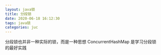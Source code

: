 ```yaml
---
layout: java锁
title: 分段锁
date: 2020-06-18 16:12:30
tags: java锁
categories: juc
---
```


分段锁也并非一种实际的锁，而是一种思想 ConcurrentHashMap 是学习分段锁的最好实践